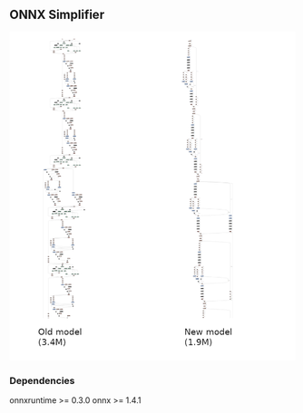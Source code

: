 ## ONNX Simplifier

![Comparison between old model and new model](comparison.png)

### Dependencies

onnxruntime >= 0.3.0
onnx >= 1.4.1